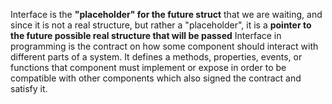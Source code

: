 Interface is the **"placeholder" for the future struct** that we are waiting, and since it is not a real structure, but rather a "placeholder", it is a **pointer to the future possible real structure that will be passed**
Interface in programming is the contract on how some component should interact with different parts of a system.
It defines a methods, properties, events, or functions that component must implement or expose in order to be compatible with other components which also signed the contract and satisfy it.